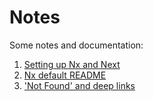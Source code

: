 # Notes

Some notes and documentation:

1. [Setting up Nx and Next](./01-setting-up-nx-and-next.md)
2. [Nx default README](./02-nx-default-readme.md)
3. ['Not Found' and deep links](./03-not-found-and-deep-links.md)
